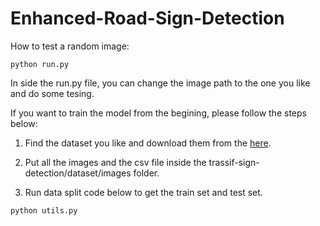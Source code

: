 # Enhanced-Road-Sign-Detection

How to test a random image:
```
python run.py
```
In side the run.py file, you can change the image path to the one you like and do some tesing.

If you want to train the model from the begining, please follow the steps below:

1. Find the dataset you like and download them from the [here](https://www.kaggle.com/datasets/omkarnadkarni/lisa-traffic-sign).

2. Put all the images and the csv file inside the trassif-sign-detection/dataset/images folder.

3. Run data split code below to get the train set and test set.
```
python utils.py
```  
